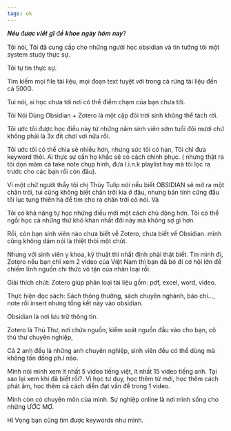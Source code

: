 ```yaml
---
tags: ok
---
```

𝑵𝒆̂́𝒖 đ𝒖̛𝒐̛̣𝒄 𝒗𝒊𝒆̂́𝒕 𝒈𝒊̀ đ𝒆̂̉ 𝒌𝒉𝒐𝒆 𝒏𝒈𝒂̀𝒚 𝒉𝒐̂𝒎 𝒏𝒂𝒚?

Tôi nói, Tôi đã cung cấp cho những người học obsidian và tin tưởng tôi một system study thực sự.

Tôi tự tin thực sự.

Tìm kiếm mọi file tài liệu, mọi đoạn text tuyệt vời trong cả rừng tài liệu đến cả 500G.

Tui nói, ai học chưa tới nơi có thể điểm chạm của bạn chưa tới.

Tôi Nói Dùng Obsidian + Zotero là một cặp đôi trời sinh không thể tách rời.

Tôi ước tôi được học điều này từ những năm sinh viên sớm tuổi đôi mươi chứ không phải là 3x đít chơi vơi nữa rồi.

Tôi ước tôi có thể chia sẻ nhiều hơn, nhưng sức tôi có hạn, Tôi chỉ đưa keyword thôi. Ai thực sự cần họ khắc sẽ có cách chinh phục. ( nhưng thật ra tôi dọn mâm cả take note chụp hình, đưa l.i.n.k playlist hay mà tôi lọc ra trước cho các bạn rồi còn đâu).

Vì một chữ người thầy tôi chị Thủy Tulip nói nếu biết OBSIDIAN sẽ mở ra một chân trời, tui cũng không biết chân trời kia ở đâu, nhưng bản tính cứng đầu tôi lục tung thiên hà để tìm cho ra chân trời cô nói. Và

Tôi có khả năng tự học những điều mới một cách chủ động hơn. Tôi có thể ngồi học cả những thứ khô khan nhất đời này mà không sợ gì hơn.

Rồi, còn bạn sinh viên nào chưa biết về Zotero, chưa biết về Obsidian. mình cũng không dám nói là thiệt thòi một chút.

Nhưng với sinh viên y khoa, kỹ thuật thì nhất định phải thật biết. Tin mình đi, Zotero nếu bạn chỉ xem 2 video của Việt Nam thì bạn đã bỏ đi cơ hội lớn để chiếm lĩnh nguồn chi thức vô tận của nhân loại rồi.

Giải thích chút: Zotero giúp phân loại tài liệu gồm: pdf, excel, word, video.

Thực hiện đọc sách: Sách thông thường, sách chuyên nghành, báo chí..., note rồi insert nhưng tổng kết này vào obsidian.

Obsidian là nơi lưu trữ thông tin.

Zotero là Thủ Thư, nơi chứa nguồn, kiểm soát nguồn đầu vào cho bạn, cô thủ thư chuyên nghiệp,

Cả 2 anh đều là những anh chuyên nghiệp, sinh viên đều có thể dùng mà không tốn đồng ph.í nào.

Mình nói mình xem ít nhất 5 video tiếng việt, ít nhất 15 video tiếng anh. Tại sao lại xem khi đã biết rồi?. Vì học tư duy, học thêm từ mới, học thêm cách phát âm, học thêm cả cách diễn đạt vấn đề trong 1 video.

Mình còn có chuyên môn của mình. Sự nghiệp online là nơi mình sống cho những ƯỚC MƠ.

Hi Vọng bạn cũng tìm được keywords như mình.